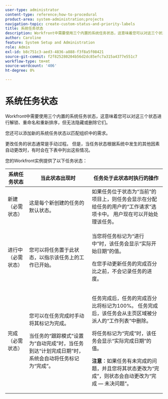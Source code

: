 ```yaml
---
user-type: administrator
content-type: reference;how-to-procedural
product-area: system-administration;projects
navigation-topic: create-custom-status-and-priority-labels
title: 系统任务状态
description: Workfront中需要使用三个内置的系统任务状态，这意味着您可以对这三个状态进行解锁、重命名和重新排序，但无法隐藏或删除它们。 您还可以添加新的系统任务状态以匹配组织中的需求。 更改任务的状态通常是手动过程，但有时任务状态会根据系统中发生的其他因素自动更改。
author: Caroline
feature: System Setup and Administration
role: Admin
exl-id: b8c751c3-aed3-4836-a888-f3f8a5f08421
source-git-commit: f2f825280204b56d2dc85efc7a315a4377e551c7
workflow-type: tm+mt
source-wordcount: '406'
ht-degree: 0%

---
```


# 系统任务状态

Workfront中需要使用三个内置的系统任务状态，这意味着您可以对这三个状态进行解锁、重命名和重新排序，但无法隐藏或删除它们。

您还可以添加新的系统任务状态以匹配组织中的需求。

更改任务的状态通常是手动过程。 但是，当任务状态根据系统中发生的其他因素自动更改时，有时会在下表中列出这些情况。

您的Workfront实例提供了以下任务状态：

<table style="table-layout:auto"> 
 <col> 
 <col> 
 <col> 
 <thead> 
  <tr> 
   <th>系统任务状态</th> 
   <th>当此状态出现时</th> 
   <th>任务处于此状态时执行的操作</th> 
  </tr> 
 </thead> 
 <tbody> 
  <tr> 
   <td>新建（必需状态）</td> 
   <td>这是每个新创建的任务的默认状态。</td> 
   <td>如果任务位于状态为“当前”的项目上，则任务会显示在分配给任务的用户的“工作请求”选项卡中。 用户现在可以开始处理该任务。</td> 
  </tr> 
  <tr> 
   <td>进行中（必需状态）</td> 
   <td>您可以将任务置于此状态，以指示该任务上的工作已开始。</td> 
   <td> <p>当您将任务标记为“进行中”时，该任务会显示“实际开始日期”的值。</p> <p>在您手动更新任务的完成百分比之前，不会记录任务的进度。</p> </td> 
  </tr> 
  <tr> 
   <td>完成（必需状态）</td> 
   <td> <p>您可以在任务完成时手动将其标记为完成。</p> <p>当任务的“跟踪模式”设置为“自动完成”时，当任务到达“计划完成日期”时，系统会自动将任务标记为“完成”。</p> </td> 
   <td> <p>任务完成后，任务的完成百分比将标记为100%。 任务完成后，该任务会从主页区域被分派人的“工作列表”中删除。</p> <p>将任务标记为“完成”时，该任务会显示“实际完成日期”的值。</p> <p><b>注意</b>：如果任务有未完成的问题，并且您将其状态更改为“完成”，则状态会自动更改为“完成 — 未决问题”。</p> </td> 
  </tr> 
 </tbody> 
</table>
